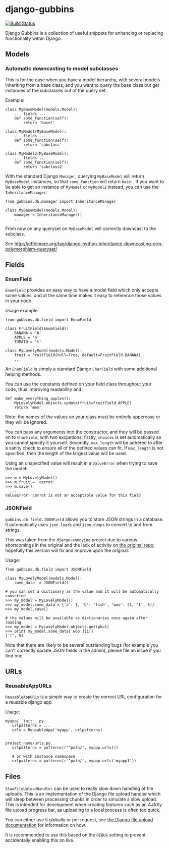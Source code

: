 # django-gubbins

[![Build Status](https://secure.travis-ci.org/carlio/django-gubbins.png)](http://travis-ci.org/carlio/django-gubbins)

Django Gubbins is a collection of useful snippets for enhancing
or replacing functionality within Django.

## Models

### Automatic downcasting to model subclasses

This is for the case when you have a model hierarchy, with several models inheriting from
a base class, and you want to query the base class but get instances of the subclasses
out of the query set.

Example:

    class MyBaseModel(models.Model):
        ... fields ...
        def some_function(self):
            return 'base!'
            
    class MyModel(MyBaseModel):
        ... fields ...
        def some_function(self):
            return 'subclass'
            
    class MyModel2(MyBaseModel):
    	... fields ...
        def some_function(self):
            return 'subclass2'
            
With the standard Django `Manager`, querying `MyBaseModel` will return `MyBaseModel` instances,
so that `some_function` will return `base!`. If you want to be able to get an instance of
`MyModel` or `MyModel2` instead, you can use the `InheritanceManager`:

	from gubbins.db.manager import InheritanceManager
	
    class MyBaseModel(models.Model):
    	manager = InheritanceManager()
     	... 
     
From now on any queryset on `MyBaseModel` will correctly downcast to the subclass.

See http://jeffelmore.org/tag/django-python-inheritance-downcasting-orm-polymorphism-queryset/


## Fields

### EnumField 

`EnumField` provides an easy way to have a model field which only accepts some values, and at the same
time makes it easy to reference those values in your code.

Usage example:

    from gubbins.db.field import EnumField
    
    class FruitField(EnumField):
        BANANA = 'b'
        APPLE = 'a'
        TOMATO = 't'
    
    class MyLovelyModel(models.Model):
        fruit = FruitField(null=True, default=FruitField.BANANA)
        ...
          
          
An `EnumField` is simply a standard Django `CharField` with some additional helping methods.

You can use the constants defined on your field class throughout your code, thus improving
readability and 

    def make_everything_apples():
        MyLovelyModel.objects.update(fruit=FruitField.APPLE)
        return 'mmm'
        
Note: the names of the values on your class must be entirely uppercase or they will be ignored.

You can pass any arguments into the constructor, and they will be passed on to `CharField`, with
two excpetions: firstly, `choices` is set automatically so you cannot specify it yourself. Secondly,
`max_length` will be adhered to after a sanity check to ensure all of the defined values can fit.
If `max_length` is not specified, then the length of the largest value will be used. 

Using an unspecified value will result in a `ValueError` when trying to save the model:

    >>> m = MyLovelyModel()
    >>> m.fruit = 'carrot'
    >>> m.save()
      ...
    ValueError: carrot is not an acceptable value for this field
    

        
### JSONField

`gubbins.db.field.JSONField` allows you to store JSON strings in a database. It automatically uses `json.loads` and `json.dumps` to convert to and from strings.

This was taken from the `django-annoying` project due to various shortcomings in the original and the lack of activity on [the original repo](https://bitbucket.org/offline/django-annoying); hopefully this version will fix and improve upon the original.

Usage:

    from gubbins.db.field import JSONField

    class MyLovelyModel(models.Model):
        some_data  = JSONField()
    
    # you can set a dictionary as the value and it will be automatically converted    
    >>> my_model = MyLovelyModel()
    >>> my_model.some_data = {'a': 1, 'b': 'fish', 'woo': [1, 'f', 5]}
    >>> my_model.save()
    
    # the values will be available as dictionaries once again after loading
    >>> my_model = MyLovelyModel.objects.get(pk=1)
    >>> print my_model.some_data['woo'][1:]
    ['f', 5]
    

Note that there are likely to be several outstanding bugs (for example you can't correctly update JSON fields in the admin), please file an issue if you find one.


## URLs

### ReusableAppURLs

`ReusableAppURLs` is a simple way to create the correct URL configuration for a reusable
django app.


Usage:

    myapp/__init__.py
       urlpatterns = ...
       urls = ReusableApp('myapp', urlpatterns)


    project_name/urls.py
       urlpatterns = patterns(r'^path/', myapp.urls())

       # or with instance namespace
       urlpatterns = patterns(r'^path/', myapp.urls('myapp1'))
       
       
## Files

 `SlowFileUploadHandler` can be used to really slow down handling of file uploads. This is an implementation of the Django file upload handler which will sleep between processing chunks in order to simulate a slow upload. This is intended for development when creating features such as an AJAXy file upload progress bar, as uploading to a local process is often too quick.

You can either use it globally or per request, see [the Django file upload documentation](https://docs.djangoproject.com/en/1.4/topics/http/file-uploads/#writing-custom-upload-handlers) for information on how.

It is recommended to use this based on the `DEBUG` setting to prevent accidentally enabling this on live.